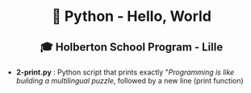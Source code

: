 # <p align="center">🐍 Python - Hello, World</p>
## <p align="center">🎓 Holberton School Program - Lille</p>
- **2-print.py** : Python script that prints exactly "*Programming is like building a multilingual puzzle*, followed by a new line (print function)

